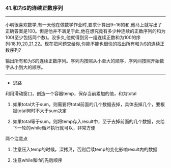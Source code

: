 ### 41.和为S的连续正数序列

---

小明很喜欢数学,有一天他在做数学作业时,要求计算出9~16的和,他马上就写出了正确答案是100。但是他并不满足于此,他在想究竟有多少种连续的正数序列的和为100(至少包括两个数)。没多久,他就得到另一组连续正数和为100的序列:18,19,20,21,22。现在把问题交给你,你能不能也很快的找出所有和为S的连续正数序列? 

输出所有和为S的连续正数序列。序列内按照从小至大的顺序，序列间按照开始数字从小到大的顺序。

---

* 思路

利用滑动窗口，创造一个容器temp，保存当前累加的值，和为total

1. 如果total大于sum，则需要将total前面的几个数据去掉，具体去掉几个，要根据total何时不大于sum决定

2. 如果total等于sum，则将temp存入result中，至于去掉前面的几个数据，交给下一轮的while循坏执行就可以，非常方便

两个注意点

1. 注意压入temp的时候，深拷贝，否则后续temp的变化影响result内的数据

2. 注意while和if的先后顺序
